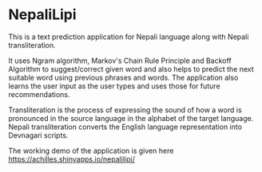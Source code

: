 # NepaliLipi
This is a text prediction application for Nepali language along with Nepali transliteration.

It uses Ngram algorithm, Markov's Chain Rule Principle and Backoff Algorithm to suggest/correct given word and also helps to predict the next suitable word using previous phrases and words. The application also learns the user input as the user types and uses those for future recommendations.

Transliteration is the process of expressing the sound of how a word is pronounced in the source language in the alphabet of the target language. Nepali transliteration converts the English language representation into Devnagari scripts.

The working demo of the application is given here https://achilles.shinyapps.io/nepalilipi/




